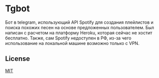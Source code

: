 # Tgbot

Бот в telegram, использующий API Spotify для создания плейлистов и поиска похожих песен на основе предложенных пользователем. Был написан с расчетом на платформу Heroku, которая сейчас не хостит бесплатно. Также, сам Spotify недоступен в РФ, из-за чего использование на локальной машине возможно только с VPN.

## License

[MIT](https://choosealicense.com/licenses/mit/)
